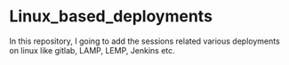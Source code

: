 # Linux_based_deployments
In this repository, I going to add the sessions related various deployments on linux like gitlab, LAMP, LEMP, Jenkins etc.

